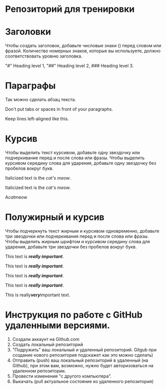 # Репозиторий для тренировки

# Заголовки

Чтобы создать заголовок, добавьте числовые знаки () перед словом или фразой. Количество номерных знаков, которые вы используете, должно соответствовать уровню заголовка.

"#" Heading level 1, "##" Heading level 2, ### Heading level 3.

# Параграфы
Так можно сделать абзац текста.

Don't put tabs or spaces in front of your paragraphs.

Keep lines left-aligned like this.

# Курсив

Чтобы выделить текст курсивом, добавьте одну звездочку или подчеркивание перед и после слова или фразы. Чтобы выделить курсивом середину слова для ударения, добавьте одну звездочку без пробелов вокруг букв.

Italicized text is the *cat's meow*.

Italicized text is the _cat's meow_.

A*cat*meow

# Полужирный и курсив
Чтобы подчеркнуть текст жирным и курсивом одновременно, добавьте три звездочки или подчеркивания перед и после слова или фразы. Чтобы выделить жирным шрифтом и курсивом середину слова для ударения, добавьте три звездочки без пробелов вокруг букв.

This text is ***really important***.

This text is ___really important___.

This text is __*really important*__.

This text is **_really important_**.

This is really***very***important text.


# Инструкция по работе с GitHub удаленными версиями.

1. Создали аккаунт на Github.com
2. Создать локальный репозиторий
3. "Подружить" ваш локальный и удаленный репозиторий. Gitgub при создание нового репозитория подскажет как это можно сделать)
4. Отправить (push) ваш локальный репозиторий в удаленный (на Github), при этом вам, возможно, нужно будет авторизоваться на удаленном репозитории. 
5. Провести изменения "c другого компьютера".
6. Выкачать (pull актуальное состояние из удаленного репозитория)

